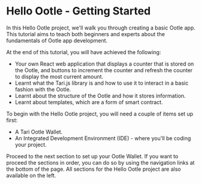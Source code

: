 # Hello Ootle - Getting Started
In this Hello Ootle project, we'll walk you through creating a basic Ootle app. This tutorial aims to teach both beginners and experts about the fundamentals of Ootle app development.

At the end of this tutorial, you will have achieved the following:

- Your own React web application that displays a counter that is stored on the Ootle, and buttons to increment the counter and refresh the counter to display the most current amount.
- Learnt what the Tari.js library is and how to use it to interact in a basic fashion with the Ootle.
- Learnt about the structure of the Ootle and how it stores information.
- Learnt about templates, which are a form of smart contract.

To begin with the Hello Ootle project, you will need a couple of items set up first:

- A Tari Ootle Wallet.
- An Integrated Development Environment (IDE) - where you'll be coding your project.

Proceed to the next section to set up your Ootle Wallet. If you want to proceed the sections in order, you can do so by using the navigation links at the bottom of the page. All sections for the Hello Ootle project are also available on the left.
